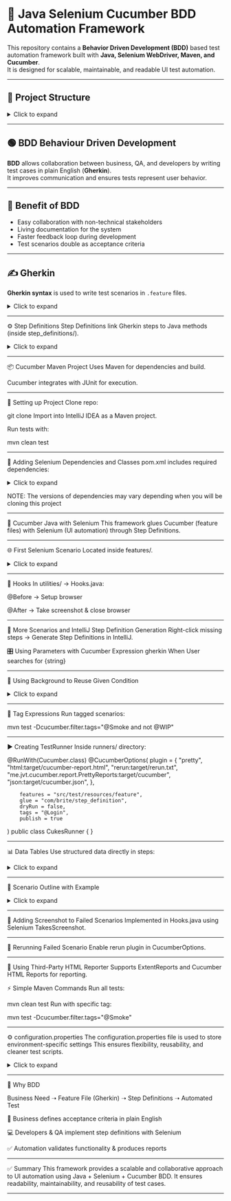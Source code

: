 # 🚀 Java Selenium Cucumber BDD Automation Framework

This repository contains a **Behavior Driven Development (BDD)** based test automation framework built with **Java, Selenium WebDriver, Maven, and Cucumber**.  
It is designed for scalable, maintainable, and readable UI test automation.  

---

## 📂 Project Structure

<details>
<summary>Click to expand</summary>

| Folder/File                     | Description                           |
|---------------------------------|---------------------------------------|
| `pages/`                        | Page Object classes                   |
| `runners/`                      | JUnit TestRunner classes              |
| `step_definitions/`             | Step Definitions (glue code)          |
| `utilities/`                    | Helpers (Hooks, ConfigReader, Driver) |
| `features/`                     | Gherkin feature files                 |
| `configuration.properties`      | Browser & credentials configuration   |
| `pom.xml`                       | Maven dependencies                    |


</details>

---

## 🟢 BDD Behaviour Driven Development
**BDD** allows collaboration between business, QA, and developers by writing test cases in plain English (**Gherkin**).  
It improves communication and ensures tests represent user behavior.  

---

## 🎯 Benefit of BDD
- Easy collaboration with non-technical stakeholders  
- Living documentation for the system  
- Faster feedback loop during development  
- Test scenarios double as acceptance criteria  

---

## ✍️ Gherkin
**Gherkin syntax** is used to write test scenarios in `.feature` files.  

<details>
<summary>Click to expand</summary>
Example:  

Feature: As a user, I should be able to log out.

  Scenario: Validate user can logout
    Given user is logged in
    When user clicks on logout button
    Then validate user is on the login page
</details>

---

⚙️ Step Definitions
Step Definitions link Gherkin steps to Java methods (inside step_definitions/).

<details>
<summary>Click to expand</summary>
  
@Given("user is logged in")
    public void user_is_logged_in() {
        Driver.getDriver().get(ConfigurationReader.getProperty("url"));
        loginPage.login("posmanager75@info.com","posmanager");

    }

    @When("user clicks on logout button")
    public void user_clicks_on_logout_button() {
        inBoxPage.userMenu.click();
        inBoxPage.logoutBtn.click();
    }

    @Then("validate user is on the login page")
    public void validate_user_is_on_the_login_page() {
        String actualUrl = Driver.getDriver().getCurrentUrl();
        String expectedUrl = ConfigurationReader.getProperty("url");
        Assert.assertEquals(expectedUrl,actualUrl);
    }
    
</details>

---

📦 Cucumber Maven Project
Uses Maven for dependencies and build.

Cucumber integrates with JUnit for execution.

---

🔧 Setting up Project
Clone repo:

git clone <repo-url>
Import into IntelliJ IDEA as a Maven project.

Run tests with:

mvn clean test

---

🧩 Adding Selenium Dependencies and Classes
pom.xml includes required dependencies:

<details>
<summary>Click to expand</summary>
  
<dependency>
  <groupId>org.seleniumhq.selenium</groupId>
  <artifactId>selenium-java</artifactId>
  <version>4.x.x</version>
</dependency>
<dependency>
  <groupId>io.cucumber</groupId>
  <artifactId>cucumber-java</artifactId>
  <version>7.x.x</version>
</dependency>
<dependency>
  <groupId>io.cucumber</groupId>
  <artifactId>cucumber-junit</artifactId>
  <version>7.x.x</version>
</dependency>
</details>

NOTE: The versions of dependencies may vary depending when you will be cloning this project

---

🥒 Cucumber Java with Selenium
This framework glues Cucumber (feature files) with Selenium (UI automation) through Step Definitions.

---

🌐 First Selenium Scenario
Located inside features/.

<details>
<summary>Click to expand</summary>
  
Scenario Outline: Verify login with different user types
    When user logs in as "<userType>"
    Then user should see "Odoo" in page title
    Examples:
      | userType          |
      | pos_manager       |
      | sales_manager     |
      | crm_manager       |
      | inventory_manager |
      | expenses_manager  |
      
</details>
      
---

🔄 Hooks
In utilities/ → Hooks.java:

@Before → Setup browser

@After → Take screenshot & close browser

---

📝 More Scenarios and IntelliJ Step Definition Generation
Right-click missing steps → Generate Step Definitions in IntelliJ.

🎛 Using Parameters with Cucumber Expression
gherkin
When User searches for {string}

---

🔄 Using Background to Reuse Given Condition

<details>
<summary>Click to expand</summary>
  
gherkin
Background:
  Given User is logged in
🏷 Cucumber Tags
Tag scenarios with @Smoke, @Regression for selective runs.

</details>

---

🧮 Tag Expressions
Run tagged scenarios:

mvn test -Dcucumber.filter.tags="@Smoke and not @WIP"

---

▶️ Creating TestRunner
Inside runners/ directory:

@RunWith(Cucumber.class)
@CucumberOptions(
        plugin = {
                "pretty",
                "html:target/cucumber-report.html",
                "rerun:target/rerun.txt",
                "me.jvt.cucumber.report.PrettyReports:target/cucumber",
                "json:target/cucumber.json",
        },

        features = "src/test/resources/feature",
        glue = "com/brite/step_definition",
        dryRun = false,
        tags = "@Login",
        publish = true
)
public class CukesRunner { }

---

📊 Data Tables
Use structured data directly in steps:

<details>
<summary>Click to expand</summary>
  
 Scenario Outline:Verify users see the calendar as a daily
    When user logs in as "<userType>"
    Then User should see "<account_Name>" on the page
    When User clicks on calendar module
    Then User should be able to see Day module
    When User clicks on Day module
    Then User should be able to see Day header
    And User should be able to see time column

    Examples:
      | userType          | account_Name       |
      | pos_manager       | POSManager50       |
      | sales_manager     | SalesManager6      |
      | crm_manager       | EventsCRMManager10 |
      | inventory_manager | InventoryManager11 |
      | expenses_manager  | ExpensesManager10  |
</details>

---

🧩 Scenario Outline with Example

<details>
<summary>Click to expand</summary>

Scenario Outline: Verify login with invalid credentials
    When user logs in with invalid "<username>","<password>"
    Then user should see error message "Wrong login/password"
    Examples:
      | username             | password      |
      | posmanager5@info.com | wrongPassword |
      | wrong@UserName.com   | posmanager

</details>

---

📸 Adding Screenshot to Failed Scenarios
Implemented in Hooks.java using Selenium TakesScreenshot.

---

🔁 Rerunning Failed Scenario
Enable rerun plugin in CucumberOptions.

---

📑 Using Third-Party HTML Reporter
Supports ExtentReports and Cucumber HTML Reports for reporting.

⚡ Simple Maven Commands
Run all tests:

mvn clean test
Run with specific tag:

mvn test -Dcucumber.filter.tags="@Smoke"

---

⚙️ configuration.properties
The configuration.properties file is used to store environment-specific settings
This ensures flexibility, reusability, and cleaner test scripts.

<details>
<summary>Click to expand</summary>
Example keys:

properties
browser=chrome
baseUrl=https://example.com
username=testuser
password=securePassword123
timeout=30
</details>

---

🌟 Why BDD 

Business Need ➝ Feature File (Gherkin) ➝ Step Definitions ➝ Automated Test

📘 Business defines acceptance criteria in plain English

💻 Developers & QA implement step definitions with Selenium

✅ Automation validates functionality & produces reports

---

✅ Summary
This framework provides a scalable and collaborative approach to UI automation using Java + Selenium + Cucumber BDD.
It ensures readability, maintainability, and reusability of test cases.

---
